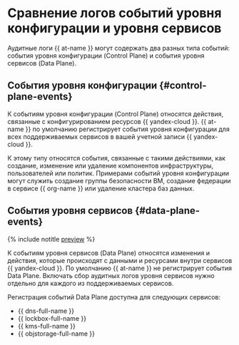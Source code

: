 # Сравнение логов событий уровня конфигурации и уровня сервисов

Аудитные логи {{ at-name }} могут содержать два разных типа событий: события уровня конфигурации (Control Plane) и события уровня сервисов (Data Plane).

## События уровня конфигурации {#control-plane-events}

К событиям уровня конфигурации (Control Plane) относятся действия, связанные с конфигурированием ресурсов {{ yandex-cloud }}. {{ at-name }} по умолчанию регистрирует события уровня конфигурации для всех поддерживаемых сервисов в вашей учетной записи {{ yandex-cloud }}.

К этому типу относятся события, связанные с такими действиями, как создание, изменение или удаление компонентов инфраструктуры, пользователей или политик. Примерами событий уровня конфигурации могут служить создание группы безопасности ВМ, создание федерации в сервисе {{ org-name }} или удаление кластера баз данных.

## События уровня сервисов {#data-plane-events}

{% include notitle [preview](../../_includes/note-preview-by-request.md) %}

К событиям уровня сервисов (Data Plane) относятся изменения и действия, которые происходят с данными и ресурсами внутри сервисов {{ yandex-cloud }}. По умолчанию {{ at-name }} не регистрирует события Data Plane. Включать сбор аудитных логов уровня сервисов нужно отдельно для каждого из поддерживаемых сервисов.

Регистрация событий Data Plane доступна для следующих сервисов:

* {{ dns-full-name }}
* {{ lockbox-full-name }}
* {{ kms-full-name }}
* {{ objstorage-full-name }}

